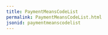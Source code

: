 ```yaml
---
title: PaymentMeansCodeList
permalink: PaymentMeansCodeList.html
jsonid: paymentmeanscodelist
---
```

